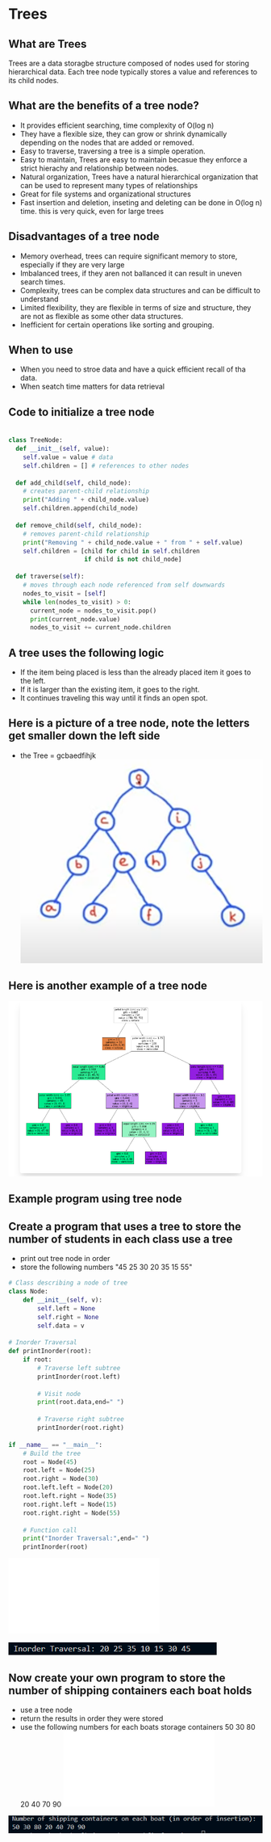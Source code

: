 # Trees
## What are Trees
Trees are a data storagbe structure composed of nodes used for storing hierarchical data. Each tree node typically stores a value and references to its child nodes.

## What are the benefits of a tree node?
* It provides efficient searching, time complexity of O(log n)
* They have a flexible size, they can grow or shrink dynamically depending on the nodes that are added or removed.
* Easy to traverse, traversing a tree is a simple operation.
* Easy to maintain, Trees are easy to maintain becasue they enforce a strict hierachy and relationship between nodes.
* Natural organization, Trees have a natural hierarchical organization that can be used to represent many types of relationships
* Great for file systems and organizational structures 
* Fast insertion and deletion, inseting and deleting can be done in O(log n) time. this is very quick, even for large trees

## Disadvantages of a tree node
* Memory overhead, trees can require significant memory to store, especially if they are very large
* Imbalanced trees, if they aren not ballanced it can result in uneven search times.
* Complexity, trees can be complex data structures and can be difficult to understand
* Limited flexibility, they are flexible in terms of size and structure, they are not as flexible as some other data structures.
* Inefficient for certain operations like sorting and grouping.

## When to use
* When you need to stroe data and have a quick efficient recall of tha data.
* When seatch time matters for data retrieval

## Code to initialize a tree node
``` python

class TreeNode:
  def __init__(self, value):
    self.value = value # data
    self.children = [] # references to other nodes

  def add_child(self, child_node):
    # creates parent-child relationship
    print("Adding " + child_node.value)
    self.children.append(child_node) 
    
  def remove_child(self, child_node):
    # removes parent-child relationship
    print("Removing " + child_node.value + " from " + self.value)
    self.children = [child for child in self.children 
                     if child is not child_node]

  def traverse(self):
    # moves through each node referenced from self downwards
    nodes_to_visit = [self]
    while len(nodes_to_visit) > 0:
      current_node = nodes_to_visit.pop()
      print(current_node.value)
      nodes_to_visit += current_node.children

```
## A tree uses the following logic 
* If the item being placed is less than the already placed item it goes to the left. 
* If it is larger than the existing item, it goes to the right.
* It continues traveling this way until it finds an open spot.
## Here is a picture of a tree node, note the letters get smaller down the left side
* the Tree = gcbaedfihjk
![Picture of a tree node](pictures\tree_nodes.png)

## Here is another example of a tree node
![Data organized in a tree node](pictures\tree_node_other.png)

## Example program using tree node
## Create a program that uses a tree to store the number of students in each class use a tree
* print out tree node in order
* store the following numbers "45 25 30 20 35 15 55"
``` python
# Class describing a node of tree
class Node:
    def __init__(self, v):
        self.left = None
        self.right = None
        self.data = v
 
# Inorder Traversal
def printInorder(root):
    if root:
        # Traverse left subtree
        printInorder(root.left)
         
        # Visit node
        print(root.data,end=" ")
         
        # Traverse right subtree
        printInorder(root.right)
 
if __name__ == "__main__":
    # Build the tree
    root = Node(45)
    root.left = Node(25)
    root.right = Node(30)
    root.left.left = Node(20)
    root.left.right = Node(35)
    root.right.left = Node(15)
    root.right.right = Node(55)
 
    # Function call
    print("Inorder Traversal:",end=" ")
    printInorder(root)
```
![link to example code](tree_solution.py)

![expected output](pictures\trees_example_output.png)

## Now create your own program to store the number of shipping containers each boat holds
* use a tree node
* return the results in order they were stored
* use the following numbers for each boats storage containers 50 30 80 20 40 70 90
![link to solution code](03-tree_solution.py)

![picture of expected](pictures\tree_solution_output.png)

